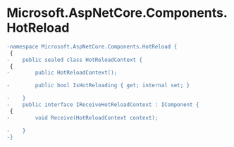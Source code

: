 # Microsoft.AspNetCore.Components.HotReload

``` diff
-namespace Microsoft.AspNetCore.Components.HotReload {
 {
-    public sealed class HotReloadContext {
 {
-        public HotReloadContext();

-        public bool IsHotReloading { get; internal set; }

-    }
-    public interface IReceiveHotReloadContext : IComponent {
 {
-        void Receive(HotReloadContext context);

-    }
-}
```

